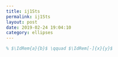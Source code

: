 ```yaml
---
title: ij1Sts
permalink: ij1Sts
layout: post
date: 2019-02-24 19:04:10
category: ellipses
---
```


```latex
% $\IdRem{a}{b}$ \qquad $\IdRem[-]{x}{y}$
```